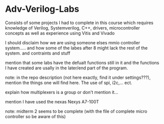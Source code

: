 # Adv-Verilog-Labs

Consists of some projects I had to complete in this course which requires knowledge of Verilog, Systemverilog, C++, drivers, microcontroller concepts as well as experience using Vitis and Vivado

I should disclaim how we are using someone elses mmio controller system..... and how some of the labes after 8 might lack the rest of the system. and contraints and stuff

mention that some labs have the defualt functions still in it and the functions I have created are usally in the later/end part of the program.

note: in the repo description (not here exactly, find it under settings???), mention the things one will find here. The use of spi, i2c,... ect.

explain how multiplexers is a group or don't mention it...

mention I have used the nexas  Nexys A7-100T


note: midterm 2 seems to be complete (with the file of complete micro controller so be aware of this)

